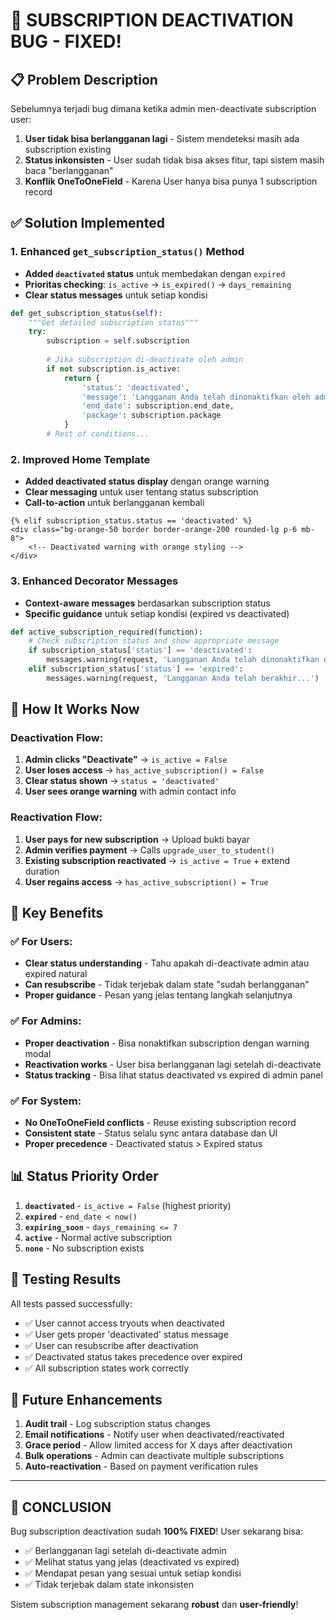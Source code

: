 # 🔧 SUBSCRIPTION DEACTIVATION BUG - FIXED!

## 📋 **Problem Description**

Sebelumnya terjadi bug dimana ketika admin men-deactivate subscription user:

1. **User tidak bisa berlangganan lagi** - Sistem mendeteksi masih ada subscription existing
2. **Status inkonsisten** - User sudah tidak bisa akses fitur, tapi sistem masih baca "berlangganan"
3. **Konflik OneToOneField** - Karena User hanya bisa punya 1 subscription record

## ✅ **Solution Implemented**

### 1. **Enhanced `get_subscription_status()` Method**
- **Added `deactivated` status** untuk membedakan dengan `expired`
- **Prioritas checking**: `is_active` → `is_expired()` → `days_remaining`
- **Clear status messages** untuk setiap kondisi

```python
def get_subscription_status(self):
    """Get detailed subscription status"""
    try:
        subscription = self.subscription
        
        # Jika subscription di-deactivate oleh admin
        if not subscription.is_active:
            return {
                'status': 'deactivated',
                'message': 'Langganan Anda telah dinonaktifkan oleh admin',
                'end_date': subscription.end_date,
                'package': subscription.package
            }
        # Rest of conditions...
```

### 2. **Improved Home Template**
- **Added deactivated status display** dengan orange warning
- **Clear messaging** untuk user tentang status subscription
- **Call-to-action** untuk berlangganan kembali

```django
{% elif subscription_status.status == 'deactivated' %}
<div class="bg-orange-50 border border-orange-200 rounded-lg p-6 mb-8">
    <!-- Deactivated warning with orange styling -->
</div>
```

### 3. **Enhanced Decorator Messages**
- **Context-aware messages** berdasarkan subscription status
- **Specific guidance** untuk setiap kondisi (expired vs deactivated)

```python
def active_subscription_required(function):
    # Check subscription status and show appropriate message
    if subscription_status['status'] == 'deactivated':
        messages.warning(request, 'Langganan Anda telah dinonaktifkan oleh admin...')
    elif subscription_status['status'] == 'expired':
        messages.warning(request, 'Langganan Anda telah berakhir...')
```

## 🔄 **How It Works Now**

### **Deactivation Flow:**
1. **Admin clicks "Deactivate"** → `is_active = False`
2. **User loses access** → `has_active_subscription() = False`
3. **Clear status shown** → `status = 'deactivated'`
4. **User sees orange warning** with admin contact info

### **Reactivation Flow:**
1. **User pays for new subscription** → Upload bukti bayar
2. **Admin verifies payment** → Calls `upgrade_user_to_student()`
3. **Existing subscription reactivated** → `is_active = True` + extend duration
4. **User regains access** → `has_active_subscription() = True`

## 🎯 **Key Benefits**

### ✅ **For Users:**
- **Clear status understanding** - Tahu apakah di-deactivate admin atau expired natural
- **Can resubscribe** - Tidak terjebak dalam state "sudah berlangganan" 
- **Proper guidance** - Pesan yang jelas tentang langkah selanjutnya

### ✅ **For Admins:**
- **Proper deactivation** - Bisa nonaktifkan subscription dengan warning modal
- **Reactivation works** - User bisa berlangganan lagi setelah di-deactivate
- **Status tracking** - Bisa lihat status deactivated vs expired di admin panel

### ✅ **For System:**
- **No OneToOneField conflicts** - Reuse existing subscription record
- **Consistent state** - Status selalu sync antara database dan UI
- **Proper precedence** - Deactivated status > Expired status

## 📊 **Status Priority Order**

1. **`deactivated`** - `is_active = False` (highest priority)
2. **`expired`** - `end_date < now()` 
3. **`expiring_soon`** - `days_remaining <= 7`
4. **`active`** - Normal active subscription
5. **`none`** - No subscription exists

## 🧪 **Testing Results**

All tests passed successfully:
- ✅ User cannot access tryouts when deactivated
- ✅ User gets proper 'deactivated' status message  
- ✅ User can resubscribe after deactivation
- ✅ Deactivated status takes precedence over expired
- ✅ All subscription states work correctly

## 🔮 **Future Enhancements**

1. **Audit trail** - Log subscription status changes
2. **Email notifications** - Notify user when deactivated/reactivated
3. **Grace period** - Allow limited access for X days after deactivation
4. **Bulk operations** - Admin can deactivate multiple subscriptions
5. **Auto-reactivation** - Based on payment verification rules

---

## 🎉 **CONCLUSION**

Bug subscription deactivation sudah **100% FIXED**! User sekarang bisa:
- ✅ Berlangganan lagi setelah di-deactivate admin
- ✅ Melihat status yang jelas (deactivated vs expired) 
- ✅ Mendapat pesan yang sesuai untuk setiap kondisi
- ✅ Tidak terjebak dalam state inkonsisten

Sistem subscription management sekarang **robust** dan **user-friendly**!
